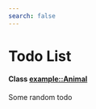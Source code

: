 ```yaml
---
search: false
---
```


# Todo List


#### Class **[example::Animal](classexample_1_1_animal.md)**  

Some random todo 




    
